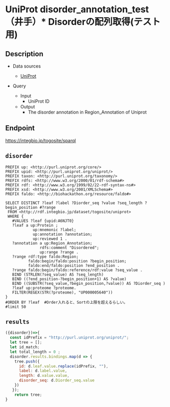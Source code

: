 # UniProt disorder_annotation_test（井手）* Disorderの配列取得(テスト用) 

## Description

- Data sources
    - [UniProt](https://www.uniprot.org/)

- Query
    - Input
        - UniProt ID
    - Output
        - The disorder annotation in Region_Annotation of Uniprot

## Endpoint
https://integbio.jp/togosite/sparql

## `disorder`
```sparql
PREFIX up: <http://purl.uniprot.org/core/>
PREFIX upid: <http://purl.uniprot.org/uniprot/>
PREFIX taxon: <http://purl.uniprot.org/taxonomy/>
PREFIX rdfs: <http://www.w3.org/2000/01/rdf-schema#>
PREFIX rdf: <http://www.w3.org/1999/02/22-rdf-syntax-ns#>
PREFIX xsd: <http://www.w3.org/2001/XMLSchema#> 
PREFIX faldo: <http://biohackathon.org/resource/faldo#>

SELECT DISTINCT ?leaf ?label ?Diorder_seq ?value ?seq_length ?begin_position #?range 
 FROM <http://rdf.integbio.jp/dataset/togosite/uniprot>
 WHERE {
   #VALUES ?leaf {upid:A6NJT0}
   ?leaf a up:Protein ;
            up:mnemonic ?label;
            up:annotation ?annotation;
            up:reviewed 1 .
   ?annotation a up:Region_Annotation;
               rdfs:comment "Disordered";
               up:range ?range .
   ?range rdf:type faldo:Region;
          faldo:begin/faldo:position ?begin_position;
          faldo:end/faldo:position ?end_position .
   ?range faldo:begin/faldo:reference/rdf:value ?seq_value .
   BIND (STRLEN(?seq_value) AS ?seq_length)
   BIND ((?end_position-?begin_position+1) AS ?value)
   BIND ((SUBSTR(?seq_value,?begin_position,?value)) AS ?Diorder_seq )
   ?leaf up:proteome ?proteome.
   FILTER(REGEX(STR(?proteome), "UP000005640"))
}
#ORDER BY ?leaf  #Order入れると、Sortの上限を超えるらしい。
#limit 50
```

## `results`

```javascript
({disorder})=>{
  const idPrefix = "http://purl.uniprot.org/uniprot/";
  let tree = [];
  let id_match;
  let total_length = 0 ;
  disorder.results.bindings.map(d => {
    tree.push({
      id: d.leaf.value.replace(idPrefix, ""),
      label: d.label.value,
      length: d.value.value,
      disorder_seq: d.Diorder_seq.value 
    })
   });
    return tree;
}
```
